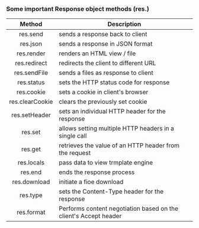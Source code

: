 ### Some important Response object methods (res.)

|     Method      | Description                                                      |
| :-------------: | ---------------------------------------------------------------- |
|    res.send     | sends a response back to client                                  |
|    res.json     | sends a response in JSON format                                  |
|   res.render    | renders an HTML view / file                                      |
|  res.redirect   | redirects the client to different URL                            |
|  res.sendFile   | sends a files as response to client                              |
|   res.status    | sets the HTTP status code for response                           |
|   res.cookie    | sets a cookie in client's browser                                |
| res.clearCookie | clears the previously set cookie                                 |
|  res.setHeader  | sets an individual HTTP header for the response                  |
|     res.set     | allows setting multiple HTTP headers in a single call            |
|     res.get     | retrieves the value of an HTTP header from the request           |
|   res.locals    | pass data to view trmplate engine                                |
|     res.end     | ends the response process                                        |
|  res.download   | initiate a fioe download                                         |
|    res.type     | sets the Content-Type header for the response                    |
|   res.format    | Performs content negotiation based on the client's Accept header |
